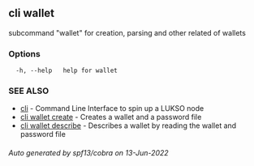 ## cli wallet

subcommand "wallet" for creation, parsing and other related of wallets

### Options

```
  -h, --help   help for wallet
```

### SEE ALSO

* [cli](cli.md)	 - Command Line Interface to spin up a LUKSO node
* [cli wallet create](cli_wallet_create.md)	 - Creates a wallet and a password file 
* [cli wallet describe](cli_wallet_describe.md)	 - Describes a wallet by reading the wallet and  password file 

###### Auto generated by spf13/cobra on 13-Jun-2022
